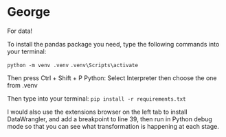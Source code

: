 # George
For data!

To install the pandas package you need, type the following commands into your terminal:

```python -m venv .venv```
```.venv\Scripts\activate```

Then press Ctrl + Shift + P
Python: Select Interpreter then choose the one from .venv

Then type into your terminal:
```pip install -r requirements.txt```

I would also use the extensions browser on the left tab to install DataWrangler, and add a breakpoint to line 39, then run in Python debug mode so that you can see what transformation is happening at each stage.